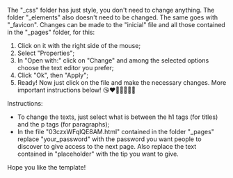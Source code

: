 The "_css" folder has just style, you don't need to change anything. The folder "_elements" also doesn't need to be changed. The same goes with "_favicon". Changes can be made to the "inicial" file and all those contained in the "_pages" folder, for this:

1) Click on it with the right side of the mouse;
2) Select "Properties";
3) In "Open with:" click on "Change" and among the selected options choose the text editor you prefer;
4) Click "Ok", then "Apply";
5) Ready! Now just click on the file and make the necessary changes. More important instructions below! 😘❤️🧡💛💚💙💜

Instructions:

- To change the texts, just select what is between the h1 tags (for titles) and the p tags (for paragraphs);
- In the file "03czxWFqlQE8AM.html" contained in the folder "_pages" replace "your_password" with the password you want people to discover to give access to the next page. Also replace the text contained in "placeholder" with the tip you want to give.

Hope you like the template!
